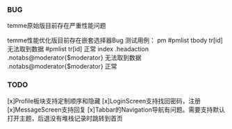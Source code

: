 ### BUG
temme原始版目前存在严重性能问题

temme性能优化版目前存在嵌套选择器Bug
测试用例：
pm 
#pmlist tbody tr[id] 无法取到数据
#pmlist tr[id] 正常
index
.headaction .notabs@moderator{$moderator} 无法取到数据
.notabs@moderator{$moderator} 正常

### TODO
[x]Profile板块支持定制顺序和隐藏
[x]LoginScreen支持找回密码，注册
[x]MessageScreen支持回复
[x]Tabbar的Navigation导航有问题。需要支持默认打开主题，后退没有堆栈记录时跳转到首页